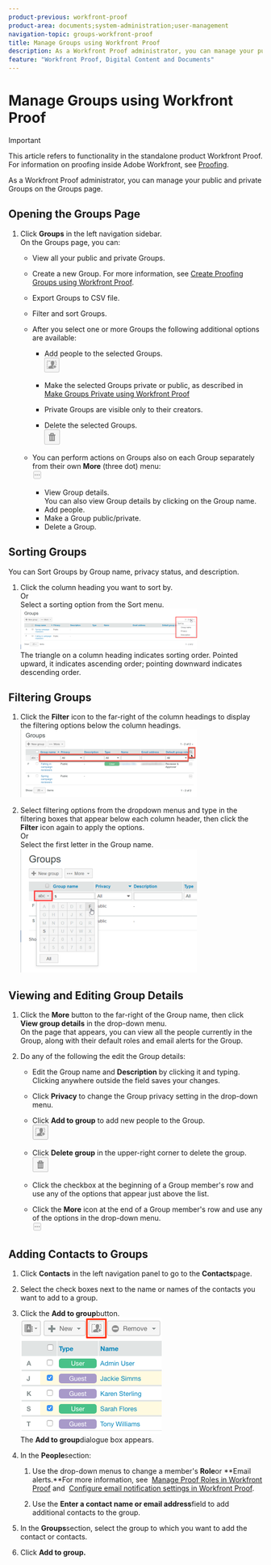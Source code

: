 ```yaml
---
product-previous: workfront-proof
product-area: documents;system-administration;user-management
navigation-topic: groups-workfront-proof
title: Manage Groups using Workfront Proof
description: As a Workfront Proof administrator, you can manage your public and private Groups on the Groups page.
feature: "Workfront Proof, Digital Content and Documents"
---
```


# Manage Groups using Workfront Proof

>[!IMPORTANT]
>
>This article refers to functionality in the standalone product Workfront Proof. For information on proofing inside Adobe Workfront, see [Proofing](../../../review-and-approve-work/proofing/proofing.md).

As a Workfront Proof administrator, you can manage your public and private Groups on the Groups page.

## Opening the Groups Page

1. Click **Groups** in the left navigation sidebar.  
   On the Groups page, you can:

   * View all your public and private Groups.
   * Create a new Group. For more information, see [Create Proofing Groups using Workfront Proof](../../../workfront-proof/wp-mnguserscontacts/groups/create-proofing-groups.md).
   * Export Groups to CSV file.
   * Filter and sort Groups.
   * After you select one or more Groups the following additional options are available:

      * Add people to the selected Groups.  
        ![Groups_page-add_people_btn.png](assets/groups-page-add-people-btn-30x29.png)

      * Make the selected Groups private or&nbsp;public, as described in [Make Groups Private using Workfront Proof](../../../workfront-proof/wp-mnguserscontacts/groups/make-groups-private.md)
      * Private Groups are&nbsp;visible only to their creators.&nbsp;
      * Delete the selected Groups.  
        ![](assets/trash-button.png)

   * You can perform actions on Groups also on each Group separately from their own **More** (three dot) menu:  
     ![](assets/more-button-small.png)

      * View Group details.  
        You can also view Group details by clicking on the Group name.
      * Add people.
      * Make a Group public/private.
      * Delete a Group.

## Sorting Groups

You can Sort Groups by Group name, privacy status, and description.

1. Click the column heading you want&nbsp;to sort by.   
   Or  
   Select a sorting option from the Sort menu.   
   ![Groups_page-Sort_menu.png](assets/groups-page-sort-menu-350x80.png)  
   The triangle on a column heading indicates sorting order. Pointed upward, it indicates ascending order; pointing downward indicates descending order.

## Filtering Groups

1. Click the **Filter** icon to the far-right of the column headings to display the filtering options below the column headings.  
   ![Group_page-Filter_icon_and_options.png](assets/group-page-filter-icon-and-options-350x134.png)

1. Select filtering options from the dropdown menus and type in the filtering boxes that appear below each column header, then click the **Filter** icon again to apply the options.  
   Or  
   Select the first letter in the Group name.   
   ![Groups_page-filtering_by_letter.png](assets/groups-page-filtering-by-letter-350x245.png)

## Viewing and Editing Group Details

1. Click the **More** button to the far-right of the Group name, then click **View group details** in the drop-down menu.  
   On the page that appears, you can view&nbsp;all the people currently in the Group, along with their default roles and email alerts for the Group.

1. Do any of the following the edit the Group details:

   * Edit the Group name and **Description**&nbsp;by clicking it and typing. Clicking anywhere outside the field saves your changes.
   * Click **Privacy** to change the Group privacy setting in the drop-down menu.
   * Click **Add to group** to add new people to the Group.  
     ![Add_to_Group_btn.png](assets/add-to-group-btn.png)

   * Click **Delete group** in the upper-right corner to delete the group.  
     ![Trash_button.png](assets/trash-button.png)

   * Click the checkbox at the beginning of a Group member's row and use any of the options that appear just above the list.  
   * Click the **More** icon at the end of a Group member's row and use any of the options in the drop-down menu.  
     ![More_button_small.png](assets/more-button-small.png)

## Adding Contacts to Groups

1. Click **Contacts** in the left navigation panel to go&nbsp;to the&nbsp;**Contacts**page.

1. Select the check boxes next to the name or names of the contacts you want to add to a group.
1. Click the&nbsp;**Add to group**button.  
   ![](assets/screenshot-2018-04-06-15-27-17.png)  
   The&nbsp;**Add to group**dialogue box appears.

1. In the&nbsp;**People**section:

   1. Use the drop-down menus to change a member's&nbsp;**Role**or&nbsp;**Email alerts.**For more information, see&nbsp; [Manage Proof Roles in Workfront Proof](../../../workfront-proof/wp-work-proofsfiles/share-proofs-and-files/manage-proof-roles.md)&nbsp;and&nbsp; [Configure email notification settings in Workfront Proof](../../../workfront-proof/wp-emailsntfctns/email-alerts/config-email-notification-settings-wp.md).
   
   1. Use the&nbsp;**Enter a contact name or email address**field to add additional contacts to the group.

1. In the&nbsp;**Groups**section, select the group to which you want to add the contact or contacts.
1. Click&nbsp;**Add to group.**

